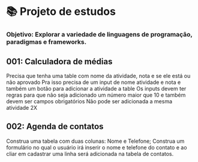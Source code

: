 # 📚 Projeto de estudos
### Objetivo: Explorar a variedade de linguagens de programação, paradigmas e frameworks.

## 001: Calculadora de médias

Precisa que tenha uma table com nome da atividade, nota e se ele está ou não aprovado
Pra isso precisa de um input de nome atividade e nota e também um botão para adicionar a atividade a table
Os inputs devem ter regras para que não seja adicionado um número maior que 10 e também devem ser campos obrigatórios
Não pode ser adicionada a mesma atividade 2X


## 002: Agenda de contatos

Construa uma tabela com duas colunas: Nome e Telefone;
Construa um formulário no qual o usuário irá inserir o nome e telefone do contato e ao cliar em cadastrar uma linha será adicionada na tabela de contatos.


